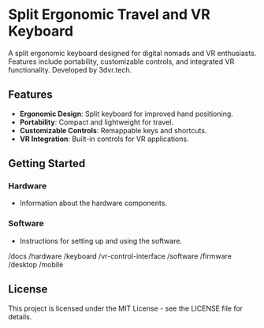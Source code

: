# Split Ergonomic Travel and VR Keyboard

A split ergonomic keyboard designed for digital nomads and VR enthusiasts. Features include portability, customizable controls, and integrated VR functionality. Developed by 3dvr.tech.

## Features

- **Ergonomic Design**: Split keyboard for improved hand positioning.
- **Portability**: Compact and lightweight for travel.
- **Customizable Controls**: Remappable keys and shortcuts.
- **VR Integration**: Built-in controls for VR applications.

## Getting Started

### Hardware

- Information about the hardware components.

### Software

- Instructions for setting up and using the software.

/docs
/hardware
    /keyboard
    /vr-control-interface
/software
    /firmware
    /desktop
    /mobile


## License

This project is licensed under the MIT License - see the LICENSE file for details.
